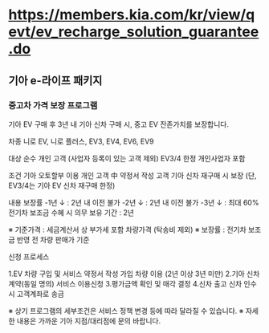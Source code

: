 # https://members.kia.com/kr/view/qevt/ev_recharge_solution_guarantee.do

## 기아 e-라이프 패키지

### 중고차 가격 보장 프로그램

기아 EV 구매 후 3년 내 기아 신차 구매 시, 중고 EV 잔존가치를 보장합니다.

차종
니로 EV, 니로 플러스, EV3, EV4, EV6, EV9

대상
순수 개인 고객 (사업자 등록이 있는 고객 제외)  EV3/4 한정 개인사업자 포함

조건
기아 오토할부 이용 개인 고객 中 약정서 작성 고객  기아 신차 재구매 시 보장 (단, EV3/4는 기아 EV 신차 재구매 한정) 

내용
보장률
-1년 ↓ : 2년 내 이전 불가
-2년 ↓ : 2년 내 이전 불가
-3년 ↓ : 최대 60%
전기차 보조금 수혜 시 의무 보유 기간 : 2년

※ 기준가격 : 세금계산서 상 부가세 포함 차량가격 (탁송비 제외)
※ 보장률 : 전기차 보조금 반영 전 차량 판매가 기준

신청 프로세스

1.EV 차량 구입 및 서비스 약정서 작성
가입
차량 이용 (2년 이상 3년 미만)
2.기아 신차 계약(동일 명의)
서비스 이용신청
3.평가금액 확인 및 매각 결정
4.신차 출고
신차 인수 시 고객계좌로 송금

※ 상기 프로그램의 세부조건은 서비스 정책 변경 등에 따라 달라질 수 있습니다.
※ 자세한 내용은 가까운 기아 지점/대리점에 문의 바랍니다.